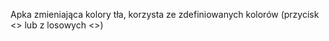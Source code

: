 Apka zmieniająca kolory tła, korzysta ze zdefiniowanych kolorów (przycisk <<simple>> lub z losowych <<hex>>)
